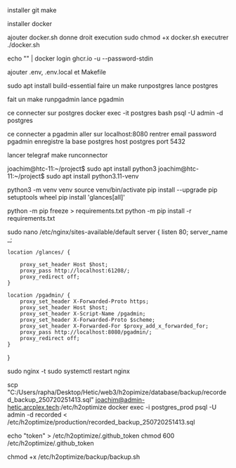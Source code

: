 installer git make 

installer docker 

ajouter docker.sh 
donne droit execution sudo chmod +x docker.sh
executrer ./docker.sh

echo "<TOKEN>" | docker login ghcr.io -u <USERNAME> --password-stdin

ajouter .env, .env.local et Makefile 

sudo apt install build-essential
faire un make runpostgres lance postgres 

fait un make runpgadmin lance pgadmin 

ce connecter sur postgres 
docker exec -it postgres bash 
psql -U admin -d postgres

ce connecter a pgadmin 
aller sur localhost:8080
rentrer email password pgadmin 
enregistre la base postgres host postgres port 5432


lancer telegraf 
make runconnector

joachim@htc-11:~/project$ sudo apt install python3
joachim@htc-11:~/project$ sudo apt install python3.11-venv


python3 -m venv venv
source venv/bin/activate
pip install --upgrade pip setuptools wheel
pip install 'glances[all]'

python -m pip freeze > requirements.txt
python -m pip install -r requirements.txt


sudo nano /etc/nginx/sites-available/default
server {
    listen 80;
    server_name _;

    location /glances/ {

        proxy_set_header Host $host;
        proxy_pass http://localhost:61208/;
        proxy_redirect off;
    }

    location /pgadmin/ {
        proxy_set_header X-Forwarded-Proto https;
        proxy_set_header Host $host;
        proxy_set_header X-Script-Name /pgadmin;
        proxy_set_header X-Forwarded-Proto $scheme;
        proxy_set_header X-Forwarded-For $proxy_add_x_forwarded_for;
        proxy_pass http://localhost:8080/pgadmin/;
        proxy_redirect off;
    }
}




sudo nginx -t
sudo systemctl restart nginx


scp "C:/Users/rapha/Desktop/Hetic/web3/h2opimize/database/backup/recorded_backup_250720251413.sql" joachim@admin-hetic.arcplex.tech:/etc/h2optimize
docker exec -i postgres_prod psql -U admin -d recorded < /etc/h2optimize/production/recorded_backup_250720251413.sql



echo "token" > /etc/h2optimize/.github_token
chmod 600 /etc/h2optimize/.github_token

chmod +x /etc/h2optimize/backup/backup.sh